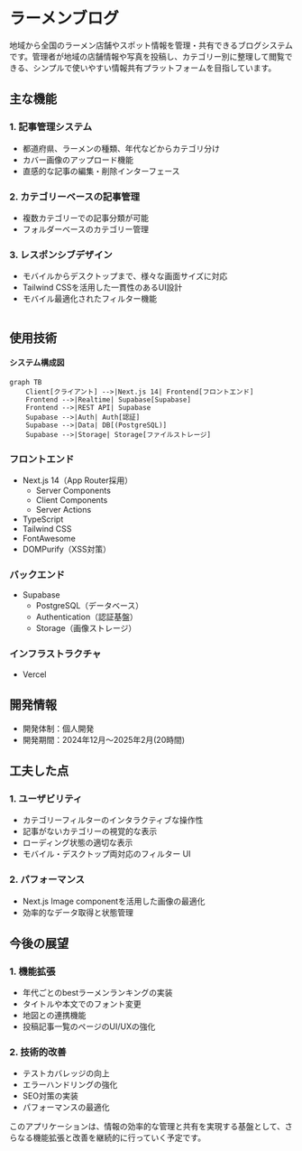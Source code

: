 # ラーメンブログ

地域から全国のラーメン店舗やスポット情報を管理・共有できるブログシステムです。管理者が地域の店舗情報や写真を投稿し、カテゴリー別に整理して閲覧できる、シンプルで使いやすい情報共有プラットフォームを目指しています。

## 主な機能

### 1. 記事管理システム

- 都道府県、ラーメンの種類、年代などからカテゴリ分け
- カバー画像のアップロード機能
- 直感的な記事の編集・削除インターフェース

### 2. カテゴリーベースの記事管理

- 複数カテゴリーでの記事分類が可能
- フォルダーベースのカテゴリー管理

### 3. レスポンシブデザイン

- モバイルからデスクトップまで、様々な画面サイズに対応
- Tailwind CSSを活用した一貫性のあるUI設計
- モバイル最適化されたフィルター機能

<div align="center">
  <img crc ="./public/images/postview.png" width="100">
</div>

## 使用技術

#### システム構成図

```mermaid
graph TB
    Client[クライアント] -->|Next.js 14| Frontend[フロントエンド]
    Frontend -->|Realtime| Supabase[Supabase]
    Frontend -->|REST API| Supabase
    Supabase -->|Auth| Auth[認証]
    Supabase -->|Data| DB[(PostgreSQL)]
    Supabase -->|Storage| Storage[ファイルストレージ]
```

### フロントエンド

- Next.js 14（App Router採用）
  - Server Components
  - Client Components
  - Server Actions
- TypeScript
- Tailwind CSS
- FontAwesome
- DOMPurify（XSS対策）

### バックエンド

- Supabase
  - PostgreSQL（データベース）
  - Authentication（認証基盤）
  - Storage（画像ストレージ）

### インフラストラクチャ

- Vercel

## 開発情報

- 開発体制：個人開発
- 開発期間：2024年12月〜2025年2月(20時間)

## 工夫した点

### 1. ユーザビリティ

- カテゴリーフィルターのインタラクティブな操作性
- 記事がないカテゴリーの視覚的な表示
- ローディング状態の適切な表示
- モバイル・デスクトップ両対応のフィルター UI

### 2. パフォーマンス

- Next.js Image componentを活用した画像の最適化
- 効率的なデータ取得と状態管理

## 今後の展望

### 1. 機能拡張

- 年代ごとのbestラーメンランキングの実装
- タイトルや本文でのフォント変更
- 地図との連携機能
- 投稿記事一覧のページのUI/UXの強化

### 2. 技術的改善

- テストカバレッジの向上
- エラーハンドリングの強化
- SEO対策の実装
- パフォーマンスの最適化

このアプリケーションは、情報の効率的な管理と共有を実現する基盤として、さらなる機能拡張と改善を継続的に行っていく予定です。
